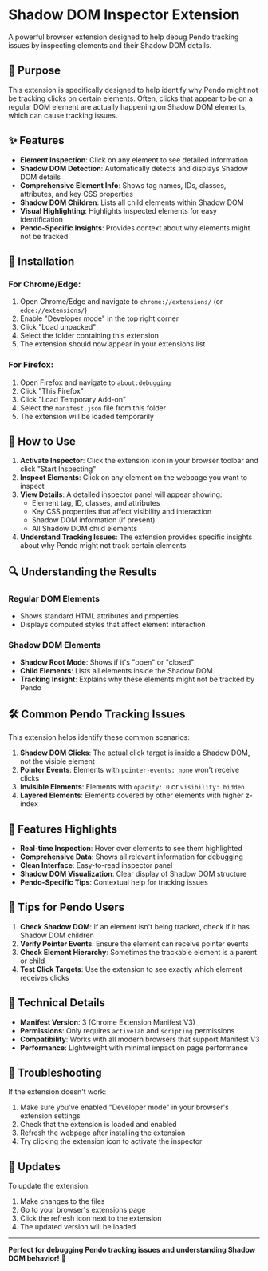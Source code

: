 # Shadow DOM Inspector Extension

A powerful browser extension designed to help debug Pendo tracking issues by inspecting elements and their Shadow DOM details.

## 🎯 Purpose

This extension is specifically designed to help identify why Pendo might not be tracking clicks on certain elements. Often, clicks that appear to be on a regular DOM element are actually happening on Shadow DOM elements, which can cause tracking issues.

## ✨ Features

- **Element Inspection**: Click on any element to see detailed information
- **Shadow DOM Detection**: Automatically detects and displays Shadow DOM details
- **Comprehensive Element Info**: Shows tag names, IDs, classes, attributes, and key CSS properties
- **Shadow DOM Children**: Lists all child elements within Shadow DOM
- **Visual Highlighting**: Highlights inspected elements for easy identification
- **Pendo-Specific Insights**: Provides context about why elements might not be tracked

## 🚀 Installation

### For Chrome/Edge:

1. Open Chrome/Edge and navigate to `chrome://extensions/` (or `edge://extensions/`)
2. Enable "Developer mode" in the top right corner
3. Click "Load unpacked"
4. Select the folder containing this extension
5. The extension should now appear in your extensions list

### For Firefox:

1. Open Firefox and navigate to `about:debugging`
2. Click "This Firefox"
3. Click "Load Temporary Add-on"
4. Select the `manifest.json` file from this folder
5. The extension will be loaded temporarily

## 📖 How to Use

1. **Activate Inspector**: Click the extension icon in your browser toolbar and click "Start Inspecting"
2. **Inspect Elements**: Click on any element on the webpage you want to inspect
3. **View Details**: A detailed inspector panel will appear showing:
   - Element tag, ID, classes, and attributes
   - Key CSS properties that affect visibility and interaction
   - Shadow DOM information (if present)
   - All Shadow DOM child elements
4. **Understand Tracking Issues**: The extension provides specific insights about why Pendo might not track certain elements

## 🔍 Understanding the Results

### Regular DOM Elements
- Shows standard HTML attributes and properties
- Displays computed styles that affect element interaction

### Shadow DOM Elements
- **Shadow Root Mode**: Shows if it's "open" or "closed"
- **Child Elements**: Lists all elements inside the Shadow DOM
- **Tracking Insight**: Explains why these elements might not be tracked by Pendo

## 🛠️ Common Pendo Tracking Issues

This extension helps identify these common scenarios:

1. **Shadow DOM Clicks**: The actual click target is inside a Shadow DOM, not the visible element
2. **Pointer Events**: Elements with `pointer-events: none` won't receive clicks
3. **Invisible Elements**: Elements with `opacity: 0` or `visibility: hidden`
4. **Layered Elements**: Elements covered by other elements with higher z-index

## 🎨 Features Highlights

- **Real-time Inspection**: Hover over elements to see them highlighted
- **Comprehensive Data**: Shows all relevant information for debugging
- **Clean Interface**: Easy-to-read inspector panel
- **Shadow DOM Visualization**: Clear display of Shadow DOM structure
- **Pendo-Specific Tips**: Contextual help for tracking issues

## 📝 Tips for Pendo Users

1. **Check Shadow DOM**: If an element isn't being tracked, check if it has Shadow DOM children
2. **Verify Pointer Events**: Ensure the element can receive pointer events
3. **Check Element Hierarchy**: Sometimes the trackable element is a parent or child
4. **Test Click Targets**: Use the extension to see exactly which element receives clicks

## 🔧 Technical Details

- **Manifest Version**: 3 (Chrome Extension Manifest V3)
- **Permissions**: Only requires `activeTab` and `scripting` permissions
- **Compatibility**: Works with all modern browsers that support Manifest V3
- **Performance**: Lightweight with minimal impact on page performance

## 🚨 Troubleshooting

If the extension doesn't work:

1. Make sure you've enabled "Developer mode" in your browser's extension settings
2. Check that the extension is loaded and enabled
3. Refresh the webpage after installing the extension
4. Try clicking the extension icon to activate the inspector

## 🔄 Updates

To update the extension:
1. Make changes to the files
2. Go to your browser's extensions page
3. Click the refresh icon next to the extension
4. The updated version will be loaded

---

**Perfect for debugging Pendo tracking issues and understanding Shadow DOM behavior!** 🎯

